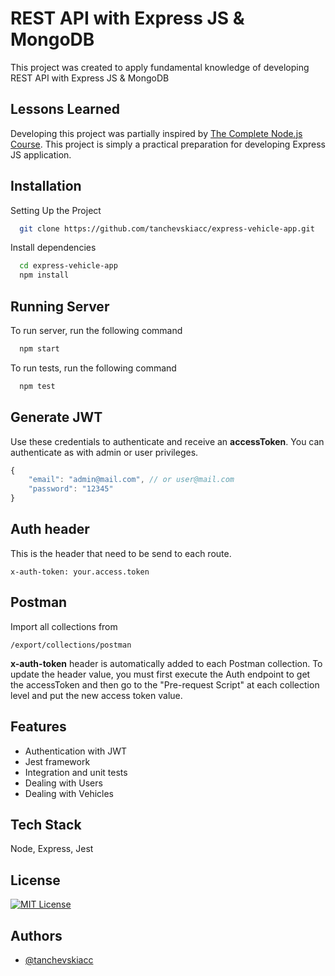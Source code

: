 
# REST API with Express JS & MongoDB

This project was created to apply fundamental knowledge of developing REST API with Express JS & MongoDB


## Lessons Learned

Developing this project was partially inspired by [The Complete Node.js Course](https://members.codewithmosh.com/courses/enrolled/293204). This project is simply a practical preparation for developing Express JS application.


## Installation

Setting Up the Project

```bash
  git clone https://github.com/tanchevskiacc/express-vehicle-app.git
```
Install dependencies

```bash
  cd express-vehicle-app
  npm install
```

## Running Server
To run server, run the following command

```bash
  npm start
```

To run tests, run the following command

```bash
  npm test
```
## Generate JWT

Use these credentials to authenticate and receive an **accessToken**. You can authenticate as with admin or user privileges.

```javascript
{
    "email": "admin@mail.com", // or user@mail.com
    "password": "12345"
}
```

## Auth header

This is the header that need to be send to each route.

```
x-auth-token: your.access.token
```

## Postman
Import all collections from 
```
/export/collections/postman
```
**x-auth-token** header is automatically added to each Postman collection. To update the header value, you must first execute the Auth endpoint to get the accessToken and then go to the "Pre-request Script" at each collection level and put the new access token value.
## Features

- Authentication with JWT
- Jest framework
- Integration and unit tests
- Dealing with Users
- Dealing with Vehicles


## Tech Stack

Node, Express, Jest


## License

[![MIT License](https://img.shields.io/badge/License-MIT-green.svg)](https://choosealicense.com/licenses/mit/)


## Authors

- [@tanchevskiacc](https://www.github.com/tanchevskiacc)

